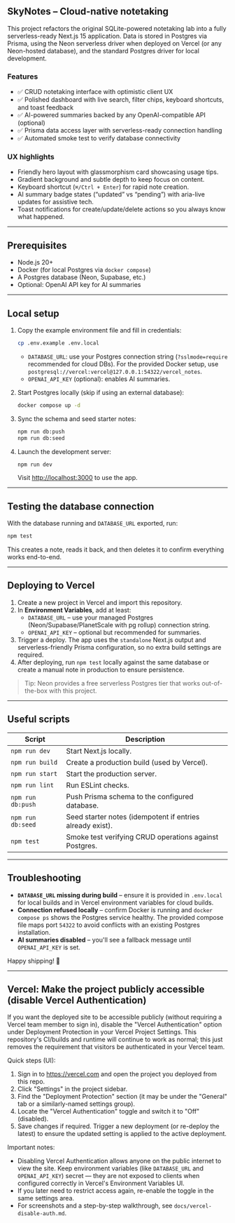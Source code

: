## SkyNotes – Cloud-native notetaking

This project refactors the original SQLite-powered notetaking lab into a fully serverless-ready Next.js 15 application. Data is stored in Postgres via Prisma, using the Neon serverless driver when deployed on Vercel (or any Neon-hosted database), and the standard Postgres driver for local development.

### Features

- ✅ CRUD notetaking interface with optimistic client UX
- ✅ Polished dashboard with live search, filter chips, keyboard shortcuts, and toast feedback
- ✅ AI-powered summaries backed by any OpenAI-compatible API (optional)
- ✅ Prisma data access layer with serverless-ready connection handling
- ✅ Automated smoke test to verify database connectivity

### UX highlights

- Friendly hero layout with glassmorphism card showcasing usage tips.
- Gradient background and subtle depth to keep focus on content.
- Keyboard shortcut (`⌘/Ctrl + Enter`) for rapid note creation.
- AI summary badge states (“updated” vs “pending”) with aria-live updates for assistive tech.
- Toast notifications for create/update/delete actions so you always know what happened.

---

## Prerequisites

- Node.js 20+
- Docker (for local Postgres via `docker compose`)
- A Postgres database (Neon, Supabase, etc.)
- Optional: OpenAI API key for AI summaries

---

## Local setup

1. Copy the example environment file and fill in credentials:

	```bash
	cp .env.example .env.local
	```

	- `DATABASE_URL`: use your Postgres connection string (`?sslmode=require` recommended for cloud DBs). For the provided Docker setup, use `postgresql://vercel:vercel@127.0.0.1:54322/vercel_notes`.
	- `OPENAI_API_KEY` (optional): enables AI summaries.

2. Start Postgres locally (skip if using an external database):

	```bash
	docker compose up -d
	```

3. Sync the schema and seed starter notes:

	```bash
	npm run db:push
	npm run db:seed
	```

4. Launch the development server:

	```bash
	npm run dev
	```

	Visit [http://localhost:3000](http://localhost:3000) to use the app.

---

## Testing the database connection

With the database running and `DATABASE_URL` exported, run:

```bash
npm test
```

This creates a note, reads it back, and then deletes it to confirm everything works end-to-end.

---

## Deploying to Vercel

1. Create a new project in Vercel and import this repository.
2. In **Environment Variables**, add at least:
	- `DATABASE_URL` – use your managed Postgres (Neon/Supabase/PlanetScale with pg rollup) connection string.
	- `OPENAI_API_KEY` – optional but recommended for summaries.
3. Trigger a deploy. The app uses the `standalone` Next.js output and serverless-friendly Prisma configuration, so no extra build settings are required.
4. After deploying, run `npm test` locally against the same database or create a manual note in production to ensure persistence.

> Tip: Neon provides a free serverless Postgres tier that works out-of-the-box with this project.

---

## Useful scripts

| Script           | Description                                              |
| ---------------- | -------------------------------------------------------- |
| `npm run dev`    | Start Next.js locally.                                   |
| `npm run build`  | Create a production build (used by Vercel).              |
| `npm run start`  | Start the production server.                             |
| `npm run lint`   | Run ESLint checks.                                       |
| `npm run db:push`| Push Prisma schema to the configured database.           |
| `npm run db:seed`| Seed starter notes (idempotent if entries already exist).|
| `npm test`       | Smoke test verifying CRUD operations against Postgres.   |

---

## Troubleshooting

- **`DATABASE_URL` missing during build** – ensure it is provided in `.env.local` for local builds and in Vercel environment variables for cloud builds.
- **Connection refused locally** – confirm Docker is running and `docker compose ps` shows the Postgres service healthy. The provided compose file maps port `54322` to avoid conflicts with an existing Postgres installation.
- **AI summaries disabled** – you'll see a fallback message until `OPENAI_API_KEY` is set.

Happy shipping! 🚀

---

## Vercel: Make the project publicly accessible (disable Vercel Authentication)

If you want the deployed site to be accessible publicly (without requiring a Vercel team member to sign in), disable the "Vercel Authentication" option under Deployment Protection in your Vercel Project Settings. This repository's CI/builds and runtime will continue to work as normal; this just removes the requirement that visitors be authenticated in your Vercel team.

Quick steps (UI):

1. Sign in to https://vercel.com and open the project you deployed from this repo.
2. Click "Settings" in the project sidebar.
3. Find the "Deployment Protection" section (it may be under the "General" tab or a similarly-named settings group).
4. Locate the "Vercel Authentication" toggle and switch it to "Off" (disabled).
5. Save changes if required. Trigger a new deployment (or re-deploy the latest) to ensure the updated setting is applied to the active deployment.

Important notes:

- Disabling Vercel Authentication allows anyone on the public internet to view the site. Keep environment variables (like `DATABASE_URL` and `OPENAI_API_KEY`) secret — they are not exposed to clients when configured correctly in Vercel's Environment Variables UI.
- If you later need to restrict access again, re-enable the toggle in the same settings area.
- For screenshots and a step-by-step walkthrough, see `docs/vercel-disable-auth.md`.

